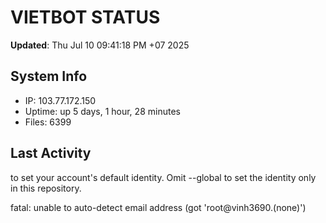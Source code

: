 # VIETBOT STATUS
**Updated**: Thu Jul 10 09:41:18 PM +07 2025

## System Info
- IP: 103.77.172.150
- Uptime: up 5 days, 1 hour, 28 minutes
- Files: 6399

## Last Activity

to set your account's default identity.
Omit --global to set the identity only in this repository.

fatal: unable to auto-detect email address (got 'root@vinh3690.(none)')
